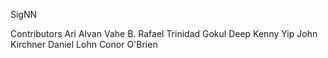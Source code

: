 SigNN

Contributors
Ari Alvan
Vahe B.
Rafael Trinidad
Gokul Deep
Kenny Yip
John Kirchner
Daniel Lohn
Conor O'Brien
